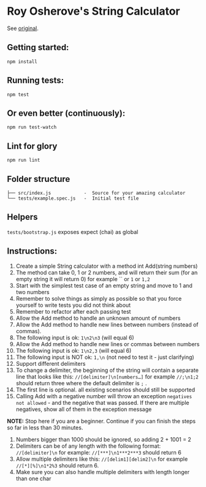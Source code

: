 # Roy Osherove's String Calculator

See [original](http://osherove.com/tdd-kata-1).

## Getting started:

`npm install`

## Running tests:

`npm test`

## Or even better (continuously):

`npm run test-watch`

## Lint for glory

`npm run lint`

## Folder structure

```
├── src/index.js            -  Source for your amazing calculator
└── tests/example.spec.js   -  Initial test file
```

## Helpers

`tests/bootstrap.js` exposes expect (chai) as global

## Instructions:

1. Create a simple String calculator with a method int Add(string numbers)
  1. The method can take 0, 1 or 2 numbers, and will return their sum (for an empty string it will return 0) for example `` or `1` or `1,2`
  1. Start with the simplest test case of an empty string and move to 1 and two numbers
  1. Remember to solve things as simply as possible so that you force yourself to write tests you did not think about
  1. Remember to refactor after each passing test
1. Allow the Add method to handle an unknown amount of numbers
1. Allow the Add method to handle new lines between numbers (instead of commas).
  1. The following input is ok:  `1\n2\n3`  (will equal 6)
1. Allow the Add method to handle new lines or commas between numbers
  1. The following input is ok:  `1\n2,3`  (will equal 6)
  1. The following input is NOT ok:  `1,\n` (not need to test it - just clarifying)
1. Support different delimiters
  1. To change a delimiter, the beginning of the string will contain a separate line that looks like this:   `//[delimiter]\n[numbers…]` for example `//;\n1;2` should return three where the default delimiter is `;` .
  1. The first line is optional. all existing scenarios should still be supported
1. Calling Add with a negative number will throw an exception `negatives not allowed` - and the negative that was passed. If there are multiple negatives, show all of them in the exception message

**NOTE:** Stop here if you are a beginner. Continue if you can finish the steps so far in less than 30 minutes.

1. Numbers bigger than 1000 should be ignored, so adding 2 + 1001 = 2
1. Delimiters can be of any length with the following format:  `//[delimiter]\n` for example: `//[***]\n1***2***3` should return 6
1. Allow multiple delimiters like this:  `//[delim1][delim2]\n` for example `//[*][%]\n1*2%3` should return 6.
  1. Make sure you can also handle multiple delimiters with length longer than one char
